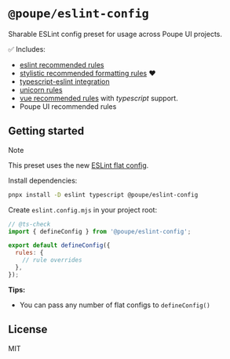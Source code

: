 # `@poupe/eslint-config`

Sharable ESLint config preset for usage across Poupe UI projects.

✅ Includes:

* [eslint recommended rules](https://eslint.org/docs/latest/rules/)
* [stylistic recommended formatting rules](https://eslint.style/packages/default) ❤️
* [typescript-eslint integration](https://typescript-eslint.io/)
* [unicorn rules](https://github.com/sindresorhus/eslint-plugin-unicorn)
* [vue recommended rules](https://eslint.vuejs.org/rules/) with _typescript_ support.
* Poupe UI recommended rules

## Getting started

> [!NOTE]
> This preset uses the new [ESLint flat config](https://eslint.org/docs/latest/use/configure/configuration-files).

Install dependencies:

```sh
pnpx install -D eslint typescript @poupe/eslint-config
```

Create `eslint.config.mjs` in your project root:

```js
// @ts-check
import { defineConfig } from '@poupe/eslint-config';

export default defineConfig({
  rules: {
    // rule overrides
  },
});
```

**Tips:**

* You can pass any number of flat configs to `defineConfig()`

## License

MIT
